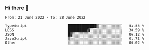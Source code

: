 ### Hi there 👋

<!--START_SECTION:waka-->

```text
From: 21 June 2022 - To: 28 June 2022

TypeScript                   █████████████▒░░░░░░░░░░░   53.55 %
LESS                         █████████▓░░░░░░░░░░░░░░░   38.59 %
JSON                         █▓░░░░░░░░░░░░░░░░░░░░░░░   06.12 %
JavaScript                   ▒░░░░░░░░░░░░░░░░░░░░░░░░   01.72 %
Other                        ░░░░░░░░░░░░░░░░░░░░░░░░░   00.02 %
```

<!--END_SECTION:waka-->

<!--
**jtaox/jtaox** is a ✨ _special_ ✨ repository because its `README.md` (this file) appears on your GitHub profile.

Here are some ideas to get you started:

- 🔭 I’m currently working on ...
- 🌱 I’m currently learning ...
- 👯 I’m looking to collaborate on ...
- 🤔 I’m looking for help with ...
- 💬 Ask me about ...
- 📫 How to reach me: ...
- 😄 Pronouns: ...
- ⚡ Fun fact: ...
-->
